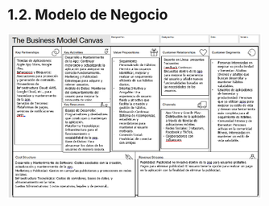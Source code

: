 # 1.2. Modelo de Negocio

<div align="center" style="margin-top: 20px; margin-bottom: 20px;">
  <img src="canvas.png" alt="Modelo Canvas">
</div>
